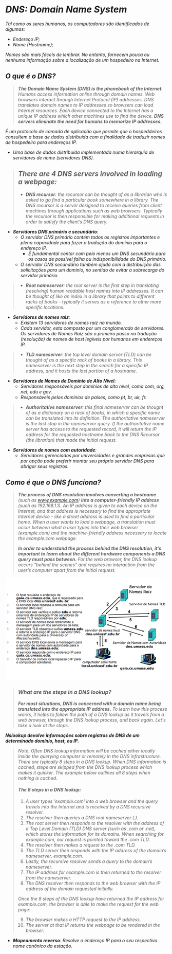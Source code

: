 # *DNS: Domain Name System*
*Tal como os seres humanos, os computadores são identificados de algumas:*
 - *Endereço IP;*
 - *Nome (Hostname);*

*Nomes são mais fáceis de lembrar. No entanto, fornecem pouca ou nenhuma informação sobre a localização de um hospedeiro na Internet.*

## *O que é o DNS?*
> ****The Domain Name System (DNS) is the phonebook of the Internet.*** Humans access information online through domain names. Web browsers interact through Internet Protocol (IP) addresses. DNS translates domain names to IP addresses so browsers can load Internet resources. Each device connected to the Internet has a unique IP address which other machines use to find the device. ***DNS servers eliminate the need for humans to memorize IP addresses.****

*É um protocolo de camada de aplicação que permite que o hospeddeiros consultem a base de dados distribuída com a finalidade de traduzir nomes de hospedeiro para endereços IP.*
 - *Uma base de dados distribuída implementada numa hierarquia de servidores de nome (servidores DNS).*

> ## *There are 4 DNS servers involved in loading a webpage:*
>  - ****DNS recursor***: the recursor can be thought of as a librarian who is asked to go find a particular book somewhere in a library. The DNS recursor is a server designed to receive queries from client machines through applications such as web browsers. Typically the recursor is then responsible for making additional requests in order to satisfy the client’s DNS query.*

 - ****Servidores DNS primário e secundário***:*
    - *O servidor DNS primário contém todos os registros importantes e plena capacidade para fazer a tradução do domínio para o endereço IP.*
        - *É fundamental contar com pelo menos um DNS secundário para os casos de possível falha ou indisponibilidade do DNS primário.*
    - *O servidor DNS secundário também ajuda com a distribuição das solicitações para um domínio, no sentido de evitar a sobrecarga do servidor primário.*

>  - ****Root nameserver***: the root server is the first step in translating (resolving) human readable host names into IP addresses. It can be thought of like an index in a library that points to different racks of books - typically it serves as a reference to other more specific locations.*

 - ****Servidores de nomes raiz***:*
    - *Existem 13 servidores de nomes raiz no mundo.*
    - *Cada servidor, esta composto por um conglomerado de servidores. Os servidores de Nomes Raiz são o primeiro passo na tradução (resolução) de nomes de host legíveis por humanos em endereços IP.*

>  - ****TLD nameserver***: the top level domain server (TLD) can be thought of as a specific rack of books in a library. This nameserver is the next step in the search for a specific IP address, and it hosts the last portion of a hostname.*

 - ****Servidores de Nomes de Domínio de Alto Nível***:*
    - *Servidores responsáveis por domínios de alto nível, como com, org, net, edu e gov.*
    - *Responsáveis pelos domínios de países, como pt, br, uk, fr.*

>  - ****Authoritative nameserver***: this final nameserver can be thought of as a dictionary on a rack of books, in which a specific name can be translated into its definition. The authoritative nameserver is the last stop in the nameserver query. If the authoritative name server has access to the requested record, it will return the IP address for the requested hostname back to the DNS Recursor (the librarian) that made the initial request.*

 - ****Servidores de nomes com autoridade***:*
    - *Servidores gerenciados por universidades e grandes empresas que por opção pode preferir montar seu próprio servidor DNS para abrigar seus registros.*

## *Como é que o DNS funciona?*
> ****The process of DNS resolution involves converting a hostname*** (such as www.example.com) ***into a computer-friendly IP address*** (such as 192.168.1.1). An IP address is given to each device on the Internet, and that address is necessary to find the appropriate Internet device - like a street address is used to find a particular home. When a user wants to load a webpage, a translation must occur between what a user types into their web browser (example.com) and the machine-friendly address necessary to locate the example.com webpage.*
> 
> ****In order to understand the process behind the DNS resolution, it’s important to learn about the different hardware components a DNS query must pass between.*** For the web browser, the DNS lookup occurs "behind the scenes" and requires no interaction from the user’s computer apart from the initial request.*

<p align="center">
<img src="ASSETS/DNS_WORK.png">
</p>

> ### *What are the steps in a DNS lookup?*
> ****For most situations, DNS is concerned with a domain name being translated into the appropriate IP address.*** To learn how this process works, it helps to follow the path of a DNS lookup as it travels from a web browser, through the DNS lookup process, and back again. Let's take a look at the steps.*

***Nslookup devolve informações sobre registros de DNS de um determinado domínio, host, ou IP.***

> *Note: Often DNS lookup information will be cached either locally inside the querying computer or remotely in the DNS infrastructure. There are typically 8 steps in a DNS lookup. When DNS information is cached, steps are skipped from the DNS lookup process which makes it quicker. The example below outlines all 8 steps when nothing is cached.*
> 
> #### *The 8 steps in a DNS lookup:*
> 1. *A user types 'example.com' into a web browser and the query travels into the Internet and is received by a DNS recursive resolver.*
> 2. *The resolver then queries a DNS root nameserver (.).*
> 3. *The root server then responds to the resolver with the address of a Top Level Domain (TLD) DNS server (such as .com or .net), which stores the information for its domains. When searching for example.com, our request is pointed toward the .com TLD.*
> 4. *The resolver then makes a request to the .com TLD.*
> 5. *The TLD server then responds with the IP address of the domain’s nameserver, example.com.*
> 6. *Lastly, the recursive resolver sends a query to the domain’s nameserver.*
> 7. *The IP address for example.com is then returned to the resolver from the nameserver.*
> 8. *The DNS resolver then responds to the web browser with the IP address of the domain requested initially.*
> 
> *Once the 8 steps of the DNS lookup have returned the IP address for example.com, the browser is able to make the request for the web page:*
> 
> 9. *The browser makes a HTTP request to the IP address.*
> 10. *The server at that IP returns the webpage to be rendered in the browser.*

 - ****Mapeamento reverso***: Resolve o endereço IP para o seu respectivo nome canônico da estação.*